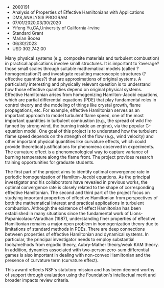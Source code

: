 
* 2000191
* Analysis of Properties of Effective Hamiltonians with Applications
* DMS,ANALYSIS PROGRAM
* 07/01/2020,03/30/2020
* Yifeng Yu,CA,University of California-Irvine
* Standard Grant
* Marian Bocea
* 06/30/2023
* USD 302,742.00

Many physical systems (e.g. composite materials and turbulent combustion) in
practical applications involve small structures. It is important to ?average?
those small scales through suitable mathematical models (called
?homogenization?) and investigate resulting macroscopic structures (?effective
quantities?) that are approximations of original systems. A particularly
interesting and physically relevant question is to understand how those
effective quantities depend on original physical systems. Effective Hamiltonian
arises from homogenizing Hamilton-Jacobi equations, which are partial
differential equations (PDE) that play fundamental roles in control theory and
the modeling of things like crystal growth, flame propagations, etc. For
example, effective Hamiltonian serves as an important approach to model
turbulent flame speed, one of the most important quantities in turbulent
combustion (e.g., the spread of wild fire fanned by strong wind, the burning
inside an engine), via the popular G-equation model. One goal of this project is
to understand how the turbulent flame speed depends on the strength of the flow
(e.g., wind velocity) and other important physical quantities like curvature
effects, which could provide theoretical justifications for phenomena observed
in experiments. The curvature effect is a phenomenological way to capture
variance of burning temperature along the flame front. The project provides
research training opportunities for graduate students.

The first part of the project aims to identify optimal convergence rate in
periodic homogenization of Hamilton-Jacobi equations. As the principal
investigator and his collaborators have revealed in previous works, the optimal
convergence rate is closely related to the shape of corresponding effective
Hamiltonian. The second and third part of the project focus on studying
important properties of effective Hamiltonian from perspectives of both the
mathematical interest and practical applications in turbulent combustion.
Although the existence of effect Hamiltonian has been established in many
situations since the fundamental work of Lions-Papanicolaou-Varadhan (1987),
understanding finer properties of effective Hamiltonian remains a major open
problem in homogenization theory due to limitations of standard methods in PDEs.
There are deep connections between properties of effective Hamiltonian and
dynamical systems. In particular, the principal investigator needs to employ
substantial tools/methods from ergodic theory, Aubry-Mather theory/weak KAM
theory. In addition, dynamics associated with two-person zero-sum differential
games is also important in dealing with non-convex Hamiltonian and the presence
of curvature term (curvature effect).

This award reflects NSF's statutory mission and has been deemed worthy of
support through evaluation using the Foundation's intellectual merit and broader
impacts review criteria.
